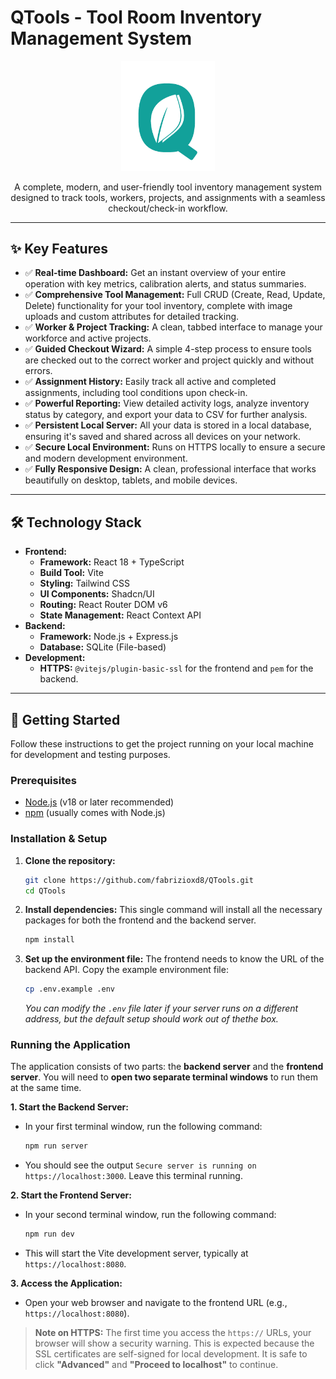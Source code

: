 # QTools - Tool Room Inventory Management System

<p align="center">
  <img src="public/logo.png" alt="QTools Logo" width="150"/>
</p>

<p align="center">
  A complete, modern, and user-friendly tool inventory management system designed to track tools, workers, projects, and assignments with a seamless checkout/check-in workflow.
</p>

---

## ✨ Key Features

- ✅ **Real-time Dashboard:** Get an instant overview of your entire operation with key metrics, calibration alerts, and status summaries.
- ✅ **Comprehensive Tool Management:** Full CRUD (Create, Read, Update, Delete) functionality for your tool inventory, complete with image uploads and custom attributes for detailed tracking.
- ✅ **Worker & Project Tracking:** A clean, tabbed interface to manage your workforce and active projects.
- ✅ **Guided Checkout Wizard:** A simple 4-step process to ensure tools are checked out to the correct worker and project quickly and without errors.
- ✅ **Assignment History:** Easily track all active and completed assignments, including tool conditions upon check-in.
- ✅ **Powerful Reporting:** View detailed activity logs, analyze inventory status by category, and export your data to CSV for further analysis.
- ✅ **Persistent Local Server:** All your data is stored in a local database, ensuring it's saved and shared across all devices on your network.
- ✅ **Secure Local Environment:** Runs on HTTPS locally to ensure a secure and modern development environment.
- ✅ **Fully Responsive Design:** A clean, professional interface that works beautifully on desktop, tablets, and mobile devices.

---

## 🛠️ Technology Stack

- **Frontend:**
  - **Framework:** React 18 + TypeScript
  - **Build Tool:** Vite
  - **Styling:** Tailwind CSS
  - **UI Components:** Shadcn/UI
  - **Routing:** React Router DOM v6
  - **State Management:** React Context API
- **Backend:**
  - **Framework:** Node.js + Express.js
  - **Database:** SQLite (File-based)
- **Development:**
  - **HTTPS:** `@vitejs/plugin-basic-ssl` for the frontend and `pem` for the backend.

---

## 🚀 Getting Started

Follow these instructions to get the project running on your local machine for development and testing purposes.

### Prerequisites

- [Node.js](https://nodejs.org/) (v18 or later recommended)
- [npm](https://www.npmjs.com/) (usually comes with Node.js)

### Installation & Setup

1.  **Clone the repository:**
    ```bash
    git clone https://github.com/fabrizioxd8/QTools.git
    cd QTools
    ```

2.  **Install dependencies:**
    This single command will install all the necessary packages for both the frontend and the backend server.
    ```bash
    npm install
    ```

3.  **Set up the environment file:**
    The frontend needs to know the URL of the backend API. Copy the example environment file:
    ```bash
    cp .env.example .env
    ```
    *You can modify the `.env` file later if your server runs on a different address, but the default setup should work out of thethe box.*

### Running the Application

The application consists of two parts: the **backend server** and the **frontend server**. You will need to **open two separate terminal windows** to run them at the same time.

**1. Start the Backend Server:**

- In your first terminal window, run the following command:
  ```bash
  npm run server
  ```
- You should see the output `Secure server is running on https://localhost:3000`. Leave this terminal running.

**2. Start the Frontend Server:**

- In your second terminal window, run the following command:
  ```bash
  npm run dev
  ```
- This will start the Vite development server, typically at `https://localhost:8080`.

**3. Access the Application:**

- Open your web browser and navigate to the frontend URL (e.g., `https://localhost:8080`).

> **Note on HTTPS:** The first time you access the `https://` URLs, your browser will show a security warning. This is expected because the SSL certificates are self-signed for local development. It is safe to click **"Advanced"** and **"Proceed to localhost"** to continue.